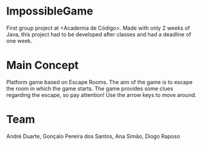 
# ImpossibleGame

First group project at <Academia de Código>. Made with only 2 weeks of Java, this project had to be developed after classes and had a deadline of one week.


# Main Concept
Platform game based on Escape Rooms.
The aim of the game is to escape the room in which the game starts.
The game provides some clues regarding the escape, so pay attention!
Use the arrow keys to move around.


# Team
André Duarte, Gonçalo Pereira dos Santos, Ana Simão, Diogo Raposo
